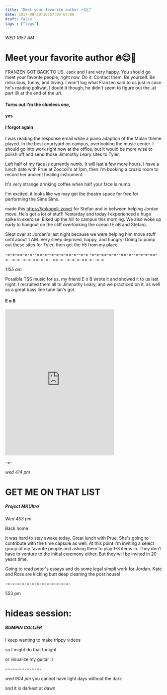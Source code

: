 ```yaml
---
title: "Meet your favorite author 🔥😌💌"
date: 2017-08-30T10:57:04-07:00
draft: false
tags : ["logs"]
---
```


*WED 1057 AM*

# Meet your favorite author 🔥😌💌

FRANZEN GOT BACK TO US. Jack and I are very happy. You should go meet your favorite people, right now. Do it. Contact them. Be yourself. Be ridiculous, funny, and loving. I won't log what Franzen said to us just in case he's reading poliwat. I doubt it though, he didn't seem to figure out the .at part 😝 at the end of the url.

#### Turns out I'm the clueless one,
#### yes
#### I forgot again

I was reading the response email while a piano adaption of the Mulan theme played. In the best courtyard on campus, overlooking the music center. I should go into work right now at the office, but it would be more wise to polish off and send those Jimmothy Leary sites to Tyler.

Left half of my face is currently numb. It will last a few more hours. I have a lunch date with Prue at Zoccoli's at 1pm, then I'm booking a cruzio room to record her ancient healing instrument.   

It's very strange drinking coffee when half your face is numb.


I'm excited, it looks like we may get the theatre space for free for performing the Sims Sims.

made this https://kokopelli.zone/ for Stefan and in between helping Jordan move. He's got a lot of stuff! Yesterday and today I experienced a huge spike in exercise. Biked up the hill to campus this morning. We also woke up early to hangout on the cliff overlooking the ocean (E oB and Stefan).


Slept over at Jordan's last night because we were helping him move stuff until about 1 AM. Very sleep deprived, happy, and hungry!
Going to pump out these sites for Tyler, then get the h5 from my place.

-=-=-==-=-=--==-=--=-=-=-==-=--=-=  -=-=-==-=-=--==-=--=-=-=-==-=--=-=  -=-=-==-=-=--==-=--=-=-=-==-=--=-=


*1155 am*

Possible TSS music for us, my friend E o B wrote it and showed it to us last night. I recruited them all to Jimmothy Leary, and we practiced on it, as well as a great bass line tune Ian's got.

#### E o B
<iframe style="border: 0; width: 350px; height: 470px;" src="https://bandcamp.com/EmbeddedPlayer/album=157639512/size=large/bgcol=ffffff/linkcol=0687f5/tracklist=false/transparent=true/" seamless><a href="https://thegreatjazzaudiobook.bandcamp.com/album/volume-three-jess-from-the-way-out-west">Volume Three: Jess From The Way Out West by The Great Jazz Audiobook</a></iframe>


-=-

*wed 414 pm*

# GET ME ON THAT LIST
##### Project MKUltra


*Wed 453 pm*

Back home

It was hard to stay awake today. Great lunch with Prue. She's going to contribute with the time capsule as well. At this point I'm inviting a select group of my favorite people and asking them to play 1-3 items in. They don't have to venture to the initial ceremony either. But they will be invited in 20 years time.

Going to read peter's essays and do some legal simpli work for Jordan. Kate and Ross are kicking butt deep cleaning the post house!



-=-=-=-=-=-=-=-=-=-=-=-=-=-


553 pm

# hideas session:

##### BUMPIN COLLIER



I keep wanting to make trippy videos


so I might do that tonight

or visualize my guitar :)



-=-=--==-=-=-=-

*wed 904 pm*
you cannot have light days without the dark

and it is darkest at dawn
